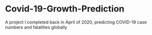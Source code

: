 # Covid-19-Growth-Prediction
A project I completed back in April of 2020, predicting  COVID-19 case numbers and fatalities globally
